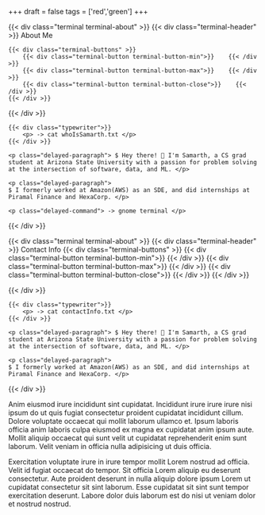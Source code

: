 +++
draft = false
tags = ['red','green']
+++

<!-- About Me Terminal -->

{{< div class="terminal terminal-about" >}}
{{< div class="terminal-header" >}}
About Me

    {{< div class="terminal-buttons" >}}
        {{< div class="terminal-button terminal-button-min">}}    {{< /div >}}
        {{< div class="terminal-button terminal-button-max">}}    {{< /div >}}
        {{< div class="terminal-button terminal-button-close">}}    {{< /div >}}
    {{< /div >}}

{{< /div >}}

    {{< div class="typewriter">}}
        <p> -> cat whoIsSamarth.txt </p>
    {{< /div >}}

    <p class="delayed-paragraph"> $ Hey there! 👋 I'm Samarth, a CS grad student at Arizona State University with a passion for problem solving at the intersection of software, data, and ML. </p>

    <p class="delayed-paragraph">
    $ I formerly worked at Amazon(AWS) as an SDE, and did internships at Piramal Finance and HexaCorp. </p>

    <p class="delayed-command"> -> gnome terminal </p>

{{< /div >}}

<!-- Contact Info Terminal -->

{{< div class="terminal terminal-about" >}}
{{< div class="terminal-header" >}}
Contact Info
{{< div class="terminal-buttons" >}}
{{< div class="terminal-button terminal-button-min">}} {{< /div >}}
{{< div class="terminal-button terminal-button-max">}} {{< /div >}}
{{< div class="terminal-button terminal-button-close">}} {{< /div >}}
{{< /div >}}

{{< /div >}}

    {{< div class="typewriter">}}
        <p> -> cat contactInfo.txt </p>
    {{< /div >}}

    <p class="delayed-paragraph"> $ Hey there! 👋 I'm Samarth, a CS grad student at Arizona State University with a passion for problem solving at the intersection of software, data, and ML. </p>

    <p class="delayed-paragraph">
    $ I formerly worked at Amazon(AWS) as an SDE, and did internships at Piramal Finance and HexaCorp. </p>

{{< /div >}}

Anim eiusmod irure incididunt sint cupidatat. Incididunt irure irure irure nisi ipsum do ut quis fugiat consectetur proident cupidatat incididunt cillum. Dolore voluptate occaecat qui mollit laborum ullamco et. Ipsum laboris officia anim laboris culpa eiusmod ex magna ex cupidatat anim ipsum aute. Mollit aliquip occaecat qui sunt velit ut cupidatat reprehenderit enim sunt laborum. Velit veniam in officia nulla adipisicing ut duis officia.

Exercitation voluptate irure in irure tempor mollit Lorem nostrud ad officia. Velit id fugiat occaecat do tempor. Sit officia Lorem aliquip eu deserunt consectetur. Aute proident deserunt in nulla aliquip dolore ipsum Lorem ut cupidatat consectetur sit sint laborum. Esse cupidatat sit sint sunt tempor exercitation deserunt. Labore dolor duis laborum est do nisi ut veniam dolor et nostrud nostrud.
